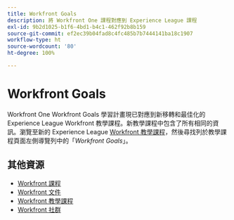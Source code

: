 ```yaml
---
title: Workfront Goals
description: 將 Workfront One 課程對應到 Experience League 課程
exl-id: 9b2d1025-b1f6-4bd1-b4c1-462f92b8b159
source-git-commit: ef2ec39b04fad8c4fc485b7b7444141ba18c1907
workflow-type: ht
source-wordcount: '80'
ht-degree: 100%

---
```


# Workfront Goals

Workfront One Workfront Goals 學習計畫現已對應到新移轉和最佳化的 Experience League Workfront 教學課程。新教學課程中包含了所有相同的資訊。瀏覽至新的 Experience League [Workfront 教學課程](https://experienceleague.adobe.com/docs/workfront-learn/tutorials-workfront/home.html)，然後尋找列於教學課程頁面左側導覽列中的「*Workfront Goals*」。

## 其他資源

* [Workfront 課程](https://experienceleague.adobe.com/?lang=en&amp;Solution=Workfront#courses)
* [Workfront 文件](https://experienceleague.adobe.com/docs/workfront.html)
* [Workfront 教學課程](https://experienceleague.adobe.com/docs/workfront-learn/tutorials-workfront/home.html)
* [Workfront 社群](https://experienceleaguecommunities.adobe.com/t5/workfront/ct-p/workfront)
